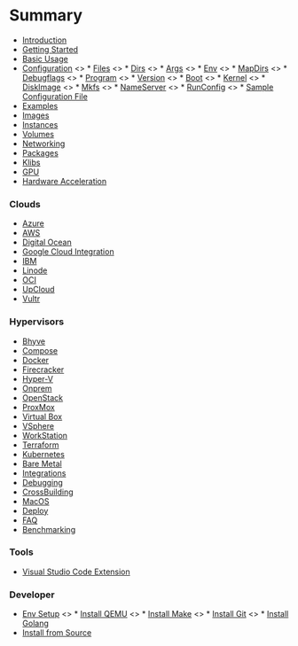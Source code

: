 # Summary

* [Introduction](introduction.md)
* [Getting Started](getting_started.md)
* [Basic Usage](basic_usage.md)
* [Configuration](configuration.md)
    <> * [Files](configuration.md#files)
    <> * [Dirs](configuration.md#dirs)
    <> * [Args](configuration.md#args)
    <> * [Env](configuration.md#env)
    <> * [MapDirs](configuration.md#mapdirs)
    <> * [Debugflags](configuration.md#debugflags)
    <> * [Program](configuration.md#program)
    <> * [Version](configuration.md#version)
    <> * [Boot](configuration.md#boot)
    <> * [Kernel](configuration.md#kernel)
    <> * [DiskImage](configuration.md#diskimage)
    <> * [Mkfs](configuration.md#mkfs)
    <> * [NameServer](configuration.md#nameserver)
    <> * [RunConfig](configuration.md#runconfig)
    <> * [Sample Configuration File](configuration.md#sample)
* [Examples](examples.md)
* [Images](images.md)
* [Instances](instances.md)
* [Volumes](volumes.md)
* [Networking](networking.md)
* [Packages](packages.md)
* [Klibs](klibs.md)
* [GPU](gpu.md)
* [Hardware Acceleration](acceleration.md)

### Clouds
* [Azure](azure.md)
* [AWS](aws.md)
* [Digital Ocean](digital_ocean.md)
* [Google Cloud Integration](google_cloud.md)
* [IBM](ibm.md)
* [Linode](linode.md)
* [OCI](oci.md)
* [UpCloud](upcloud.md)
* [Vultr](vultr.md)

### Hypervisors
* [Bhyve](bhyve.md)
* [Compose](compose.md)
* [Docker](docker.md)
* [Firecracker](firecracker.md)
* [Hyper-V](hyper-v.md)
* [Onprem](onprem.md)
* [OpenStack](openstack.md)
* [ProxMox](proxmox.md)
* [Virtual Box](virtual_box.md)
* [VSphere](vsphere.md)
* [WorkStation](workstation.md)
* [Terraform](terraform.md)
* [Kubernetes](k8s.md)
* [Bare Metal](bare_metal.md)
* [Integrations](integrations.md)
* [Debugging](debugging.md)
* [CrossBuilding](crossbuilding.md)
* [MacOS](mac.md)
* [Deploy](deploy.md)
* [FAQ](faq.md)
* [Benchmarking](benchmarking.md)

### Tools
* [Visual Studio Code Extension](vscode.md)

### Developer
* [Env Setup](env-setup.md)
    <> * [Install QEMU](prerequisites.md#qemu)
    <> * [Install Make](prerequisites.md#make)
    <> * [Install Git](prerequisites.md#git)
    <> * [Install Golang](prerequisites.md#go)
* [Install from Source](source-installation.md)
